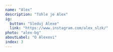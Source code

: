 ```yaml
---
name: "Alex"
description: "Tohle je Alex"
ig:
  button: "Sleduj Alexe"
  link: "https://www.instagram.com/alex_slzk/"
photo: "alex-bg"
aboutLabel: "O Alexovi"
index: 3
---
```


